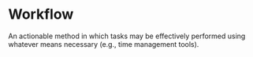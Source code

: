 # Workflow
An actionable method in which tasks may be effectively performed using whatever means necessary (e.g., time management tools). 